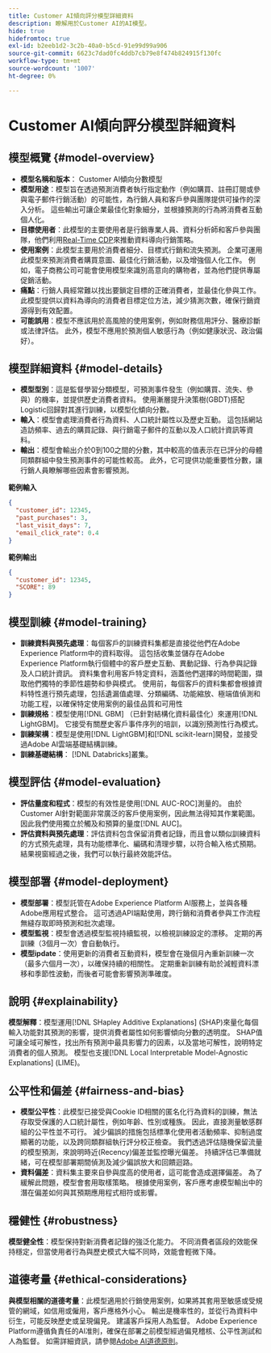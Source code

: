 ```yaml
---
title: Customer AI傾向評分模型詳細資料
description: 瞭解用於Customer AI的AI模型。
hide: true
hidefromtoc: true
exl-id: b2eeb1d2-3c2b-40a0-b5cd-91e99d99a906
source-git-commit: 6623c7dad0fc4ddb7cb79e8f474b824915f130fc
workflow-type: tm+mt
source-wordcount: '1007'
ht-degree: 0%

---
```


# Customer AI傾向評分模型詳細資料

## 模型概覽 {#model-overview}

* **模型名稱和版本**： Customer AI傾向分數模型
* **模型用途**：模型旨在透過預測消費者執行指定動作（例如購買、註冊訂閱或參與電子郵件行銷活動）的可能性，為行銷人員和客戶參與團隊提供可操作的深入分析。 這些輸出可讓企業最佳化對象細分，並根據預測的行為將消費者互動個人化。
* **目標使用者**：此模型的主要使用者是行銷專業人員、資料分析師和客戶參與團隊，他們利用[Real-Time CDP](../../../rtcdp/home.md)來推動資料導向行銷策略。
* **使用案例**：此模型主要用於消費者細分、目標式行銷和流失預測。 企業可運用此模型來預測消費者購買意圖、最佳化行銷活動，以及增強個人化工作。 例如，電子商務公司可能會使用模型來識別高意向的購物者，並為他們提供專屬促銷活動。
* **痛點**：行銷人員經常難以找出要鎖定目標的正確消費者，並最佳化參與工作。 此模型提供以資料為導向的消費者目標定位方法，減少猜測次數，確保行銷資源得到有效配置。
* **可能誤用**：模型不應該用於高風險的使用案例，例如財務信用評分、醫療診斷或法律評估。 此外，模型不應用於預測個人敏感行為（例如健康狀況、政治偏好）。

## 模型詳細資料 {#model-details}

* **模型型別**：這是監督學習分類模型，可預測事件發生（例如購買、流失、參與）的機率，並提供歷史消費者資料。 使用漸層提升決策樹(GBDT)搭配Logistic回歸對其進行訓練，以模型化傾向分數。
* **輸入**：模型會處理消費者行為資料、人口統計屬性以及歷史互動。 這包括網站造訪頻率、過去的購買記錄、與行銷電子郵件的互動以及人口統計資訊等資料。
* **輸出**：模型會輸出介於0到100之間的分數，其中較高的值表示在已評分的母體同類群組中發生預測事件的可能性較高。 此外，它可提供功能重要性分數，讓行銷人員瞭解哪些因素會影響預測。

**範例輸入**

```json
{ 
  "customer_id": 12345, 
  "past_purchases": 3, 
  "last_visit_days": 7,
  "email_click_rate": 0.4 
}
```

**範例輸出**

```json
{ 
  "customer_id": 12345,
  "SCORE": 89 
}
```

## 模型訓練 {#model-training}

* **訓練資料與預先處理**：每個客戶的訓練資料集都是直接從他們在Adobe Experience Platform中的資料取得。 這包括收集並儲存在Adobe Experience Platform執行個體中的客戶歷史互動、異動記錄、行為參與記錄及人口統計資訊。 資料集會利用客戶特定資料，涵蓋他們選擇的時間範圍，擷取他們獨特的季節性趨勢和參與模式。 使用前，每個客戶的資料集都會根據資料特性進行預先處理，包括遺漏值處理、分類編碼、功能縮放、極端值偵測和功能工程，以確保特定使用案例的最佳品質和可用性
* **訓練規格**：模型使用[!DNL GBM] （已針對結構化資料最佳化）來運用[!DNL LightGBM]。 它接受有關歷史客戶事件序列的培訓，以識別預測性行為模式。
* **訓練架構**：模型是使用[!DNL LightGBM]和[!DNL scikit-learn]開發，並接受過Adobe AI雲端基礎結構訓練。
* **訓練基礎結構**： [!DNL Databricks]叢集。

## 模型評估 {#model-evaluation}

* **評估量度和程式**：模型的有效性是使用[!DNL AUC-ROC]測量的。 由於Customer AI針對範圍非常廣泛的客戶使用案例，因此無法得知其作業範圍。 因此我們使用獨立於觸及和預算的量度[!DNL AUC]。
* **評估資料與預先處理**：評估資料包含保留消費者記錄，而且會以類似訓練資料的方式預先處理，具有功能標準化、編碼和清理步驟，以符合輸入格式預期。 結果視窗經過之後，我們可以執行最終效能評估。

## 模型部署 {#model-deployment}

* **模型部署**：模型託管在Adobe Experience Platform AI服務上，並與各種Adobe應用程式整合。 這可透過API端點使用，跨行銷和消費者參與工作流程無縫存取即時預測和批次處理。
* **模型監視**：模型會透過模型監視持續監視，以檢視訓練設定的漂移。 定期的再訓練（3個月一次）會自動執行。
* **模型ipdate**：使用更新的消費者互動資料，模型會在幾個月內重新訓練一次（最多六個月一次），以確保持續的相關性。 定期重新訓練有助於減輕資料漂移和季節性波動，而後者可能會影響預測準確度。

## 說明 {#explainability}

**模型解釋**：模型運用[!DNL SHapley Additive Explanations] (SHAP)來量化每個輸入功能對其預測的影響，提供消費者屬性如何影響傾向分數的透明度。 SHAP值可讓全域可解性，找出所有預測中最具影響力的因素，以及當地可解性，說明特定消費者的個人預測。 模型也支援[!DNL Local Interpretable Model-Agnostic Explanations] (LIME)。

## 公平性和偏差 {#fairness-and-bias}

* **模型公平性**：此模型已接受與Cookie ID相關的匿名化行為資料的訓練，無法存取受保護的人口統計屬性，例如年齡、性別或種族。 因此，直接測量敏感群組的公平性並不可行。 減少偏誤的措施包括標準化使用者活動頻率、抑制過度顯著的功能，以及跨同類群組執行評分校正檢查。 我們透過評估隨機保留流量的模型預測，來說明時近(Recency)偏差並監控曝光偏差。 持續評估已準備就緒，可在模型部署期間偵測及減少偏誤放大和回饋迴路。
* **資料偏差**：資料集主要來自參與度高的使用者，這可能會造成選擇偏差。 為了緩解此問題，模型會套用取樣策略。 根據使用案例，客戶應考慮模型輸出中的潛在偏差如何與其預期應用程式相符或影響。

## 穩健性 {#robustness}

**模型健全性**：模型保持對新消費者記錄的強泛化能力。 不同消費者區段的效能保持穩定，但當使用者行為與歷史模式大幅不同時，效能會輕微下降。

## 道德考量 {#ethical-considerations}

**與模型相關的道德考量**：此模型適用於行銷使用案例，如果將其套用至敏感或受規管的網域，如信用或僱用，客戶應格外小心。 輸出是機率性的，並從行為資料中衍生，可能反映歷史或呈現偏見。 建議客戶採用人為監督。 Adobe Experience Platform遵循負責任的AI准則，確保在部署之前模型經過偏見稽核、公平性測試和人為監督。 如需詳細資訊，請參閱[Adobe AI道德原則](https://www.adobe.com/content/dam/cc/en/ai-ethics/pdfs/Adobe-AI-Ethics-Principles.pdf?msockid=0d85c8269eb36f0801d0ddb49fd16ebc)。